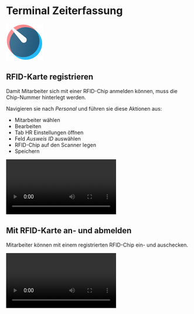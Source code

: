 # Terminal Zeiterfassung
![icons_odoo_hr_timesheet](assets/icons_odoo_hr_timesheet.png)

## RFID-Karte registrieren

Damit Mitarbeiter sich mit einer RFID-Chip anmelden können, muss die Chip-Nummer hinterlegt werden.

Navigieren sie nach *Personal* und führen sie diese Aktionen aus:
* Mitarbeiter wählen
* Bearbeiten
* Tab HR Einstellungen öffnen
* Feld *Ausweis ID* auswählen
* RFID-Chip auf den Scanner legen
* Speichern

![](assets/Zeiterfassung%20Terminal%20RFID%20registrieren.webm)

## Mit RFID-Karte an- und abmelden

Mitarbeiter können mit einem registrierten RFID-Chip ein- und auschecken.

![](assets/Zeiterfassung%20Terminal%20ein-%20und%20auschecken.webm)